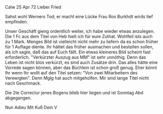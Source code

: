  Calw 25 Apr 72
Lieber Fried

Sahst wohl Werners Tod; er macht eine Lücke Frau Ros Burkhdt wirds tief empfinden.

Unser Geschäft gieng ordentlich weiter, ich habe wieder etwas anzulegen. 
Die 1 Fc aus dem Titel von Heb hielt ich für eure Zuthat. Wohlfeil ists auch zu 1 Mark. Menges Bild ist vielleicht nicht mehr zu liefern da es schon früher für 1 Auflage diente. Ihr hättet das früher ausmachen und bestellen sollen, als ich sagte, daß das auf Euch fällt. Ein etwas kleineres Bild scheint fast erforderlich. "Verkürzter Auszug aus MM" ist sehr unnöthig. Denn das Leben ist nicht blos verkürzt, es sind auch Zusätze drin. Das alles hätte eine Vorrede sagen können, aber das Büchlein ist schon groß genug. Eher könnt Ihr wenn Ihr wollt auf den Titel setzen: "Von zwei Mitarbeitern des Verewigten". Denn Mglg hat auch mitgeholfen. Mir sind lange Titel nicht nach Geschmack.

Die 2te Correctur jenes Bogens blieb hier liegen und ist Sonntag Abd abgegangen.

Nun Adieu
 Mit Kuß Dein V
